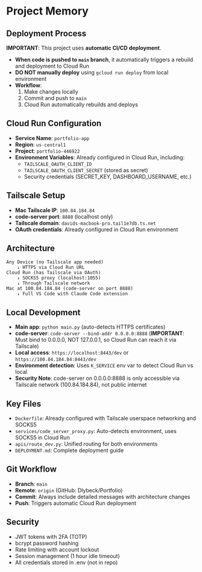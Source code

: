 # Project Memory

## Deployment Process

**IMPORTANT**: This project uses **automatic CI/CD deployment**.

- **When code is pushed to `main` branch**, it automatically triggers a rebuild and deployment to Cloud Run
- **DO NOT manually deploy** using `gcloud run deploy` from local environment
- **Workflow**:
  1. Make changes locally
  2. Commit and push to `main`
  3. Cloud Run automatically rebuilds and deploys

## Cloud Run Configuration

- **Service Name**: `portfolio-app`
- **Region**: `us-central1`
- **Project**: `portfolio-446922`
- **Environment Variables**: Already configured in Cloud Run, including:
  - `TAILSCALE_OAUTH_CLIENT_ID`
  - `TAILSCALE_OAUTH_CLIENT_SECRET` (stored as secret)
  - Security credentials (SECRET_KEY, DASHBOARD_USERNAME, etc.)

## Tailscale Setup

- **Mac Tailscale IP**: `100.84.184.84`
- **code-server port**: `8888` (localhost only)
- **Tailscale domain**: `davids-macbook-pro.tail1e7db.ts.net`
- **OAuth credentials**: Already configured in Cloud Run environment

## Architecture

```
Any Device (no Tailscale app needed)
    ↓ HTTPS via Cloud Run URL
Cloud Run (has Tailscale via OAuth)
    ↓ SOCKS5 proxy (localhost:1055)
    ↓ Through Tailscale network
Mac at 100.84.184.84 (code-server on port 8888)
    ↓ Full VS Code with Claude Code extension
```

## Local Development

- **Main app**: `python main.py` (auto-detects HTTPS certificates)
- **code-server**: `code-server --bind-addr 0.0.0.0:8888` (**IMPORTANT**: Must bind to 0.0.0.0, NOT 127.0.0.1, so Cloud Run can reach it via Tailscale)
- **Local access**: `https://localhost:8443/dev` or `https://100.84.184.84:8443/dev`
- **Environment detection**: Uses `K_SERVICE` env var to detect Cloud Run vs local
- **Security Note**: code-server on 0.0.0.0:8888 is only accessible via Tailscale network (100.84.184.84), not public internet

## Key Files

- `Dockerfile`: Already configured with Tailscale userspace networking and SOCKS5
- `services/code_server_proxy.py`: Auto-detects environment, uses SOCKS5 in Cloud Run
- `apis/route_dev.py`: Unified routing for both environments
- `DEPLOYMENT.md`: Complete deployment guide

## Git Workflow

- **Branch**: `main`
- **Remote**: `origin` (GitHub: Dlybeck/Portfolio)
- **Commit**: Always include detailed messages with architecture changes
- **Push**: Triggers automatic Cloud Run deployment

## Security

- JWT tokens with 2FA (TOTP)
- bcrypt password hashing
- Rate limiting with account lockout
- Session management (1 hour idle timeout)
- All credentials stored in .env (not in repo)
